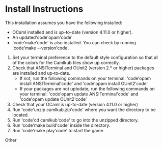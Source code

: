 # Install Instructions


This installation assumes you have the following installed:
- OCaml installed and is up-to-date (version 4.11.0 or higher).
- An updated'code'opam'code'
- 'code'make'code' is also installed. You can check by running 'code'make --version'code'.


1. Set your terminal preference to the default style configuration so that all of the colors for the Camlkub tiles show up correctly. 
2. Check that ANSITerminal and OUnit2 (version 2.* or higher) packages are installed and up-to-date.
    - If not, run the following commands on your terminal: 'code'opam install ANSITerminal'code' and 'code'opam install OUnit2'code'
    - If your packages are not uptodate, run the following commands on your terminal: 'code'opam update ANSITerminal'code' and 'code'opam update OUnit2'code'
3. Check that your OCaml is up-to-date (version 4.11.0 or higher)
4. Run 'code'unzip camlkub.zip'code' where you want the directory to be located.
5. Run 'code'cd camlkub'code' to go into the unzipped directory.
6. Run 'code'make build'code' inside the directory.
7. Run 'code'make play'code' to start the game.

Other 
